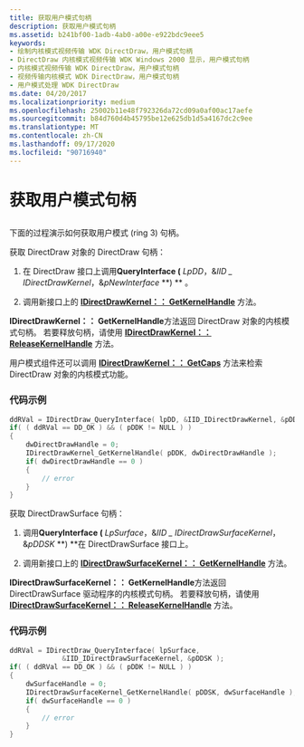 ```yaml
---
title: 获取用户模式句柄
description: 获取用户模式句柄
ms.assetid: b241bf00-1adb-4ab0-a00e-e922bdc9eee5
keywords:
- 绘制内核模式视频传输 WDK DirectDraw，用户模式句柄
- DirectDraw 内核模式视频传输 WDK Windows 2000 显示，用户模式句柄
- 内核模式视频传输 WDK DirectDraw，用户模式句柄
- 视频传输内核模式 WDK DirectDraw，用户模式句柄
- 用户模式处理 WDK DirectDraw
ms.date: 04/20/2017
ms.localizationpriority: medium
ms.openlocfilehash: 25002b11e48f792326da72cd09a0af00ac17aefe
ms.sourcegitcommit: b84d760d4b45795be12e625db1d5a4167dc2c9ee
ms.translationtype: MT
ms.contentlocale: zh-CN
ms.lasthandoff: 09/17/2020
ms.locfileid: "90716940"
---
```

# <a name="getting-the-user-mode-handles"></a>获取用户模式句柄


## <span id="ddk_getting_the_user_mode_handles_gg"></span><span id="DDK_GETTING_THE_USER_MODE_HANDLES_GG"></span>


下面的过程演示如何获取用户模式 (ring 3) 句柄。

获取 DirectDraw 对象的 DirectDraw 句柄：

1. 在 DirectDraw 接口上调用**QueryInterface (** <em>LpDD</em>，&*IID \_ IDirectDrawKernel*，&<em>pNewInterface</em> **) ** 。

2. 调用新接口上的 [**IDirectDrawKernel：： GetKernelHandle**](/windows/win32/api/ddkernel/nf-ddkernel-idirectdrawkernel-getkernelhandle) 方法。

**IDirectDrawKernel：： GetKernelHandle**方法返回 DirectDraw 对象的内核模式句柄。 若要释放句柄，请使用 [**IDirectDrawKernel：： ReleaseKernelHandle**](/windows/win32/api/ddkernel/nf-ddkernel-idirectdrawkernel-releasekernelhandle) 方法。

用户模式组件还可以调用 [**IDirectDrawKernel：： GetCaps**](/windows/win32/api/ddkernel/nf-ddkernel-idirectdrawkernel-getcaps) 方法来检索 DirectDraw 对象的内核模式功能。

### <a name="span-idcode_samplespanspan-idcode_samplespancode-sample"></a><span id="code_sample"></span><span id="CODE_SAMPLE"></span>代码示例

```cpp
ddRVal = IDirectDraw_QueryInterface( lpDD, &IID_IDirectDrawKernel, &pDDK );
if( ( ddRVal == DD_OK ) && ( pDDK != NULL ) )
{
    dwDirectDrawHandle = 0;
    IDirectDrawKernel_GetKernelHandle( pDDK, dwDirectDrawHandle );
    if( dwDirectDrawHandle == 0 )
    {
        // error
    }
}
```

获取 DirectDrawSurface 句柄：

1. 调用**QueryInterface (** <em>LpSurface</em>，&*IID \_ IDirectDrawSurfaceKernel*，&<em>pDDSK</em> **) **在 DirectDrawSurface 接口上。

2. 调用新接口上的 [**IDirectDrawSurfaceKernel：： GetKernelHandle**](/windows/win32/api/ddkernel/nf-ddkernel-idirectdrawsurfacekernel-getkernelhandle) 方法。

**IDirectDrawSurfaceKernel：： GetKernelHandle**方法返回 DirectDrawSurface 驱动程序的内核模式句柄。 若要释放句柄，请使用 [**IDirectDrawSurfaceKernel：： ReleaseKernelHandle**](/windows/win32/api/ddkernel/nf-ddkernel-idirectdrawsurfacekernel-releasekernelhandle) 方法。

### <a name="span-idcode_sample2spanspan-idcode_sample2spancode-sample"></a><span id="code_sample2"></span><span id="CODE_SAMPLE2"></span>代码示例

```cpp
ddRVal = IDirectDraw_QueryInterface( lpSurface,
             &IID_IDirectDrawSurfaceKernel, &pDDSK );
if( ( ddRVal == DD_OK ) && ( pDDK != NULL ) )
{
    dwSurfaceHandle = 0;
    IDirectDrawSurfaceKernel_GetKernelHandle( pDDSK, dwSurfaceHandle );
    if( dwSurfaceHandle == 0 )
    {
        // error
    }
}
```

 

